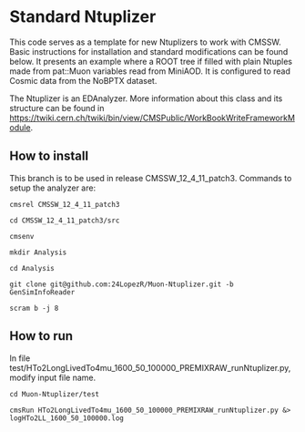 # Standard Ntuplizer

This code serves as a template for new Ntuplizers to work with CMSSW. Basic instructions for installation and standard modifications can be found below.
It presents an example where a ROOT tree if filled with plain Ntuples made from pat::Muon variables read from MiniAOD. It is configured to read Cosmic data from the NoBPTX dataset.

The Ntuplizer is an EDAnalyzer. More information about this class and its structure can be found in https://twiki.cern.ch/twiki/bin/view/CMSPublic/WorkBookWriteFrameworkModule.

## How to install

This branch is to be used in release CMSSW_12_4_11_patch3. Commands to setup the analyzer are:

```
cmsrel CMSSW_12_4_11_patch3

cd CMSSW_12_4_11_patch3/src

cmsenv

mkdir Analysis

cd Analysis

git clone git@github.com:24LopezR/Muon-Ntuplizer.git -b GenSimInfoReader

scram b -j 8
```

## How to run

In file test/HTo2LongLivedTo4mu_1600_50_100000_PREMIXRAW_runNtuplizer.py, modify input file name.

```
cd Muon-Ntuplizer/test

cmsRun HTo2LongLivedTo4mu_1600_50_100000_PREMIXRAW_runNtuplizer.py &> logHTo2LL_1600_50_100000.log
```
